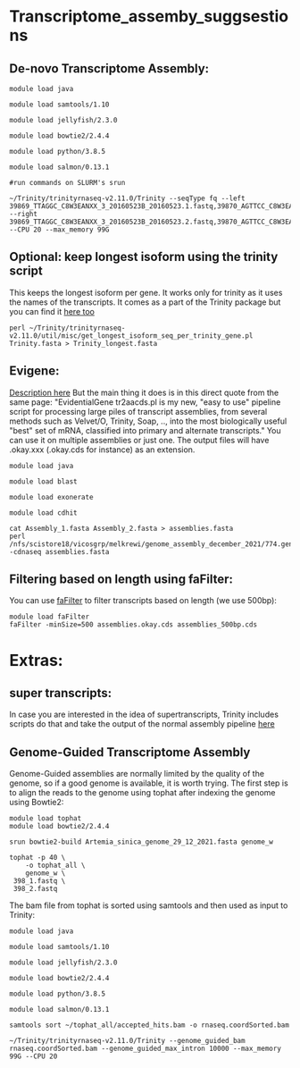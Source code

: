 # Transcriptome_assemby_suggsestions

## De-novo Transcriptome Assembly:
```
module load java

module load samtools/1.10

module load jellyfish/2.3.0

module load bowtie2/2.4.4

module load python/3.8.5

module load salmon/0.13.1

#run commands on SLURM's srun

~/Trinity/trinityrnaseq-v2.11.0/Trinity --seqType fq --left 39869_TTAGGC_C8W3EANXX_3_20160523B_20160523.1.fastq,39870_AGTTCC_C8W3EANXX_3_20160523B_20160523.1.fastq --right 39869_TTAGGC_C8W3EANXX_3_20160523B_20160523.2.fastq,39870_AGTTCC_C8W3EANXX_3_20160523B_20160523.2.fastq --CPU 20 --max_memory 99G
```
## Optional: keep longest isoform using the trinity script
This keeps the longest isoform per gene. It works only for trinity as it uses the names of the transcripts. It comes as a part of the Trinity package but you can find it [here too](https://github.com/trinityrnaseq/trinityrnaseq/blob/master/util/misc/get_longest_isoform_seq_per_trinity_gene.pl)
```
perl ~/Trinity/trinityrnaseq-v2.11.0/util/misc/get_longest_isoform_seq_per_trinity_gene.pl Trinity.fasta > Trinity_longest.fasta
```
## Evigene:
[Description here](http://arthropods.eugenes.org/EvidentialGene/trassembly.html)
But the main thing it does is in this direct quote from the same page: "EvidentialGene tr2aacds.pl is my new, "easy to use" pipeline script for processing large piles of transcript assemblies, from several methods such as Velvet/O, Trinity, Soap, .., into the most biologically useful "best" set of mRNA, classified into primary and alternate transcripts."
You can use it on multiple assemblies or just one. The output files will have .okay.xxx (.okay.cds for instance) as an extension.  
```
module load java

module load blast

module load exonerate

module load cdhit

cat Assembly_1.fasta Assembly_2.fasta > assemblies.fasta
perl /nfs/scistore18/vicosgrp/melkrewi/genome_assembly_december_2021/774.genome_guided_transcriptome_assembly/evigene/scripts/prot/tr2aacds.pl -cdnaseq assemblies.fasta
```
## Filtering based on length using faFilter:

You can use [faFilter](https://bioconda.github.io/recipes/ucsc-fafilter/README.html) to filter transcripts based on length (we use 500bp): 

```
module load faFilter     
faFilter -minSize=500 assemblies.okay.cds assemblies_500bp.cds
```

# Extras:
## super transcripts:
In case you are interested in the idea of supertranscripts, Trinity includes scripts do that and take the output of the normal assembly pipeline [here](https://github.com/trinityrnaseq/trinityrnaseq/wiki/SuperTranscripts)

## Genome-Guided Transcriptome Assembly
Genome-Guided assemblies are normally limited by the quality of the genome, so if a good genome is available, it is worth trying. 
The first step is to align the reads to the genome using tophat after indexing the genome using Bowtie2:
```
module load tophat
module load bowtie2/2.4.4

srun bowtie2-build Artemia_sinica_genome_29_12_2021.fasta genome_w

tophat -p 40 \
    -o tophat_all \
    genome_w \
 398_1.fastq \
 398_2.fastq

```
The bam file from tophat is sorted using samtools and then used as input to Trinity:
```
module load java

module load samtools/1.10

module load jellyfish/2.3.0

module load bowtie2/2.4.4

module load python/3.8.5

module load salmon/0.13.1

samtools sort ~/tophat_all/accepted_hits.bam -o rnaseq.coordSorted.bam

~/Trinity/trinityrnaseq-v2.11.0/Trinity --genome_guided_bam rnaseq.coordSorted.bam --genome_guided_max_intron 10000 --max_memory 99G --CPU 20
```



